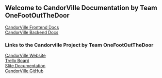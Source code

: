 ## Welcome to CandorVille Documentation by Team OneFootOutTheDoor
[CandorVille Frontend Docs](https://antimttr.github.io/OneFootDocs/frontend/)<br>
[CandorVille Backend Docs](https://antimttr.github.io/OneFootDocs/backend/)
### Links to the Candorville Project by Team OneFootOutTheDoor
[CandorVille Website](https://peterbook-cd4cf.firebaseapp.com/login)<br>
[Trello Board](https://trello.com/b/P3cUg76h/candorville)<br>
[Slite Documentation](https://onefootoutthedoor.slite.com/app/filters/all/notes/n3tUp3X~BH)<br>
[CandorVille GitHub](https://github.com/antimttr/OneFoot)
